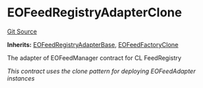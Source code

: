 # EOFeedRegistryAdapterClone

[Git Source](https://github.com/Eoracle/target-contracts/blob/ad9e9f7d406e96d8227780565e0953208bab6e55/src/adapters/EOFeedRegistryAdapterClone.sol)

**Inherits:**
[EOFeedRegistryAdapterBase](/src/adapters/EOFeedRegistryAdapterBase.sol/abstract.EOFeedRegistryAdapterBase.md),
[EOFeedFactoryClone](/src/adapters/factories/EOFeedFactoryClone.sol/abstract.EOFeedFactoryClone.md)

The adapter of EOFeedManager contract for CL FeedRegistry

_This contract uses the clone pattern for deploying EOFeedAdapter instances_
